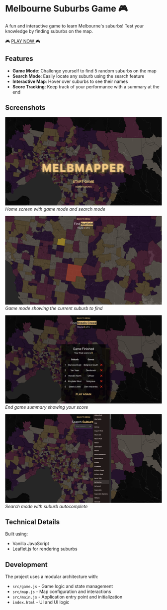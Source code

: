 # Melbourne Suburbs Game 🎮

A fun and interactive game to learn Melbourne's suburbs! Test your knowledge by finding suburbs on the map.

🎮 [PLAY NOW ](https://melb-mapper.pages.dev/) 🎮

## Features

- **Game Mode**: Challenge yourself to find 5 random suburbs on the map
- **Search Mode**: Easily locate any suburb using the search feature
- **Interactive Map**: Hover over suburbs to see their names
- **Score Tracking**: Keep track of your performance with a summary at the end

## Screenshots

![Home Screenshot](/docs/home.png)
_Home screen with game mode and search mode_

![Game Screenshot](/docs/game.png)
_Game mode showing the current suburb to find_

![Summary Screenshot](/docs/summary.png)
_End game summary showing your score_

![Search Screenshot](/docs/search.png)
_Search mode with suburb autocomplete_

## Technical Details

Built using:

- Vanilla JavaScript
- Leaflet.js for rendering suburbs

## Development

The project uses a modular architecture with:

- `src/game.js` - Game logic and state management
- `src/map.js` - Map configuration and interactions
- `src/main.js` - Application entry point and initialization
- `index.html` - UI and UI logic

